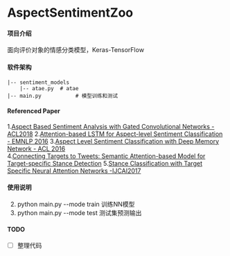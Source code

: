 # AspectSentimentZoo
#### 项目介绍
面向评价对象的情感分类模型，Keras-TensorFlow

#### 软件架构
```
|-- sentiment_models
    |-- atae.py  # atae
|-- main.py           # 模型训练和测试
```


#### Referenced Paper
1.[Aspect Based Sentiment Analysis with Gated Convolutional Networks - ACL2018](sentiment_models/gcae.py)
2.[Attention-based LSTM for Aspect-level Sentiment Classification - EMNLP 2016](sentiment_models/atae.py)
3.[Aspect Level Sentiment Classification with Deep Memory Network - ACL 2016](sentiment_models.memnn.py)\
4.[Connecting Targets to Tweets: Semantic Attention-based Model for Target-specific Stance Detection](sentiment_models.arcnn.py)
5.[Stance Classification with Target Specific Neural Attention Networks -IJCAI2017](sentiment_models/tan.py)

#### 使用说明
2. python main.py --mode train  训练NN模型
3. python main.py --mode test   测试集预测输出

#### TODO
- [ ] 整理代码

